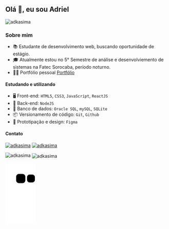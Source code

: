 ## Olá 👋, eu sou Adriel

<p align="left"> <img src="https://komarev.com/ghpvc/?username=adkasima&label=Profile%20views&color=0e75b6&style=flat" alt="adkasima" /> </p>

### Sobre mim
- 📚 Estudante de desenvolvimento web, buscando oportunidade de estágio.
- 🎓 Atualmente estou no 5° Semestre de análise e desenvolviemento de sistemas na Fatec Sorocaba, período noturno.
- 👨‍💻 Portfólio pessoal [Portfólio](https://portfolio-adkasima.vercel.app/)

#### Estudando e utilizando
- 🖥️ Front-end: `HTML5`, `CSS3`, `JavaScript`, `ReactJS`
- 🔗 Back-end: `NodeJS`
- 💾 Banco de dados: `Oracle SQL`, `mySQL`, `SQLite`
- 📦 Versionamento de código: `Git`, `Github`
- 🎨 Prototipação e design: `Figma`

#### Contato
<div>
<p align="left">
<a href="https://linkedin.com/in/adkasima" target="blank"><img align="center" src="https://raw.githubusercontent.com/rahuldkjain/github-profile-readme-generator/master/src/images/icons/Social/linked-in-alt.svg" alt="adkasima" height="30" width="40" /></a>
<a href="https://instagram.com/adkasima" target="blank"><img align="center" src="https://raw.githubusercontent.com/rahuldkjain/github-profile-readme-generator/master/src/images/icons/Social/instagram.svg" alt="adkasima" height="30" width="40" /></a>
</p>
</div>

<div>
<p><img align="left" src="https://github-readme-stats.vercel.app/api/top-langs?username=adkasima&show_icons=true&locale=en&layout=compact&theme=midnight-purple" alt="adkasima" /></p>
<p>&nbsp;<img align="center" src="https://github-readme-stats.vercel.app/api?username=adkasima&show_icons=true&locale=en&theme=midnight-purple" alt="adkasima" /></p>
</div>
 
  ![Snake animation](https://github.com/rafaballerini/rafaballerini/blob/output/github-contribution-grid-snake.svg)
</div>

